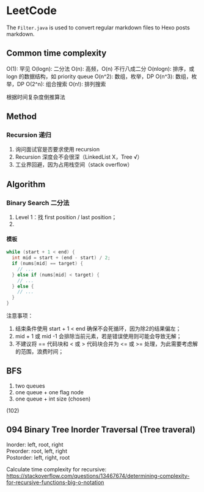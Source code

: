 # LeetCode

The `Filter.java` is used to convert regular markdown files to Hexo posts markdown. 

## Common time complexity
O(1): 罕见
O(logn): 二分法
O(n): 高频，O(n) 不行八成二分
O(nlogn): 排序，或 logn 的数据结构，如 priority queue
O(n^2): 数组，枚举，DP
O(n^3): 数组，枚举，DP
O(2^n): 组合搜索
O(n!): 排列搜索

根据时间复杂度倒推算法

## Method
### Recursion 递归
1. 询问面试官是否要求使用 recursion
2. Recursion 深度会不会很深（LinkedList X，Tree √）
3. 工业界回避，因为占用栈空间（stack overflow）

## Algorithm
### Binary Search 二分法
1. Level 1：找 first position / last position；
2. 

#### 模板
```java
while (start + 1 < end) {
  int mid = start + (end - start) / 2;
  if (nums[mid] == target) {
    // ...
  } else if (nums[mid] < target) {
    // ...
  } else {
    // ...
  }
}
```

注意事项：
1. 结束条件使用 start + 1 < end 确保不会死循环，因为除2的结果偏左；
2. mid + 1 或 mid -1 会排除当前元素，若是错误使用则可能会导致无解；
3. 不建议将 == 代码块和 < 或 > 代码块合并为 <= 或 >= 处理，为此需要考虑解的范围，浪费时间；

## BFS
1. two queues
2. one queue + one flag node
3. one queue + int size (chosen)

(102)

## 094 Binary Tree Inorder Traversal (Tree traveral)
Inorder: left, root, right  
Preorder: root, left, right  
Postorder: left, right, root  

Calculate time complexity for recursive: https://stackoverflow.com/questions/13467674/determining-complexity-for-recursive-functions-big-o-notation  